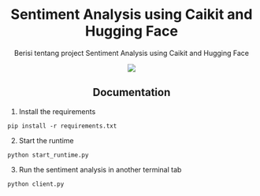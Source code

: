 <h1 align="center"> Sentiment Analysis using Caikit and Hugging Face </h1>
<p align="center"> Berisi tentang project Sentiment Analysis using Caikit and Hugging Face</p>

<div align="center">

<img src="https://img.shields.io/badge/python-3670A0?style=for-the-badge&logo=python&logoColor=ffdd54">

</div>

<h2 align="center"> Documentation </h2> 

1. Install the requirements
```
pip install -r requirements.txt
```
2. Start the runtime
```
python start_runtime.py
```
3. Run the sentiment analysis in another terminal tab
```
python client.py
```


